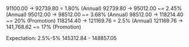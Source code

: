 91100.00 -> 92739.80 = 1.80% (Annual)
92739.80 -> 95012.00 ~= 2.45% (Annual)
95012.00 -> 98512.00 ~= 3.68% (Annual)
98512.00 -> 118214.40 ~= 20% (Promotion)
118214.40 -> 121169.76 = 2.5% (Annual)
121169.76 -> 141,768.62 ~= 17% (Promotion)

Expectation: 2.5%-5%
145312.84 - 148857.05